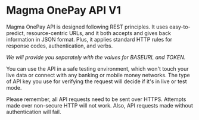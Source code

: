 # Magma OnePay API V1

Magma OnePay API is designed following REST principles. It uses easy-to-predict, resource-centric URLs, and it both accepts and gives back information in JSON format. Plus, it applies standard HTTP rules for response codes, authentication, and verbs.

*We will provide you separately with the values for BASEURL and TOKEN.*

You can use the API in a safe testing environment, which won't touch your live data or connect with any banking or mobile money networks. The type of API key you use for verifying the request will decide if it's in live or test mode.

Please remember, all API requests need to be sent over HTTPS. Attempts made over non-secure HTTP will not work. Also, API requests made without authentication will fail.


